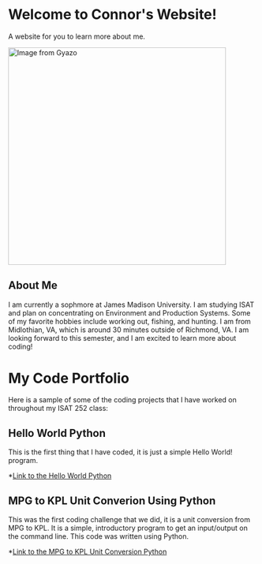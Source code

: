 # Welcome to Connor's Website!

A website for you to learn more about me.



<a href="https://gyazo.com/bd1bc75d908349c8baebd95a607abf4c"><img src="https://i.gyazo.com/bd1bc75d908349c8baebd95a607abf4c.png" alt="Image from Gyazo" width="440.8"/></a>


## About Me 

I am currently a sophmore at James Madison University. I am studying ISAT and plan on concentrating on Environment and Production Systems. Some of my favorite hobbies include working out, fishing, and hunting. I am from Midlothian, VA, which is around 30 minutes outside of Richmond, VA. I am looking forward to this semester, and I am excited to learn more about coding!

# My Code Portfolio 

Here is a sample of some of the coding projects that I have worked on throughout my ISAT 252 class:

## Hello World Python

This is the first thing that I have coded, it is just a simple Hello World! program.

*[Link to the Hello World Python](https://github.com/Gavincj13/hello-world-python)

## MPG to KPL Unit Converion Using Python 

This was the first coding challenge that we did, it is a unit conversion from MPG to KPL. It is a simple, introductory program to get an input/output on the command line. This code was written using Python. 

*[Link to the MPG to KPL Unit Conversion Python](https://github.com/Gavincj13/mpg2kpl)
